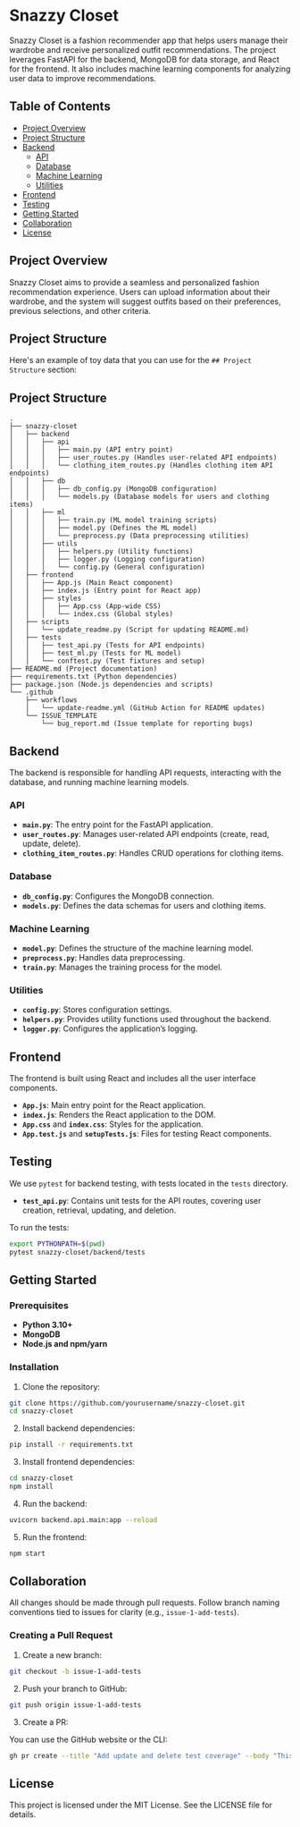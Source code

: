 # Snazzy Closet

Snazzy Closet is a fashion recommender app that helps users manage their wardrobe and receive personalized outfit recommendations. The project leverages FastAPI for the backend, MongoDB for data storage, and React for the frontend. It also includes machine learning components for analyzing user data to improve recommendations.

## Table of Contents

- [Project Overview](#project-overview)
- [Project Structure](#project-structure)
- [Backend](#backend)
  - [API](#api)
  - [Database](#database)
  - [Machine Learning](#machine-learning)
  - [Utilities](#utilities)
- [Frontend](#frontend)
- [Testing](#testing)
- [Getting Started](#getting-started)
- [Collaboration](#collaboration)
- [License](#license)

## Project Overview

Snazzy Closet aims to provide a seamless and personalized fashion recommendation experience. Users can upload information about their wardrobe, and the system will suggest outfits based on their preferences, previous selections, and other criteria.

## Project Structure
Here's an example of toy data that you can use for the `## Project Structure` section:

## Project Structure

```
.
├── snazzy-closet
│   ├── backend
│   │   ├── api
│   │   │   ├── main.py (API entry point)
│   │   │   ├── user_routes.py (Handles user-related API endpoints)
│   │   │   └── clothing_item_routes.py (Handles clothing item API endpoints)
│   │   ├── db
│   │   │   ├── db_config.py (MongoDB configuration)
│   │   │   └── models.py (Database models for users and clothing items)
│   │   ├── ml
│   │   │   ├── train.py (ML model training scripts)
│   │   │   ├── model.py (Defines the ML model)
│   │   │   └── preprocess.py (Data preprocessing utilities)
│   │   ├── utils
│   │   │   ├── helpers.py (Utility functions)
│   │   │   ├── logger.py (Logging configuration)
│   │   │   └── config.py (General configuration)
│   ├── frontend
│   │   ├── App.js (Main React component)
│   │   ├── index.js (Entry point for React app)
│   │   ├── styles
│   │   │   ├── App.css (App-wide CSS)
│   │   │   └── index.css (Global styles)
│   ├── scripts
│   │   └── update_readme.py (Script for updating README.md)
│   ├── tests
│   │   ├── test_api.py (Tests for API endpoints)
│   │   ├── test_ml.py (Tests for ML model)
│   │   └── conftest.py (Test fixtures and setup)
├── README.md (Project documentation)
├── requirements.txt (Python dependencies)
├── package.json (Node.js dependencies and scripts)
└── .github
    ├── workflows
    │   └── update-readme.yml (GitHub Action for README updates)
    └── ISSUE_TEMPLATE
        └── bug_report.md (Issue template for reporting bugs)
```

## Backend

The backend is responsible for handling API requests, interacting with the database, and running machine learning models.

### API

- **`main.py`**: The entry point for the FastAPI application.
- **`user_routes.py`**: Manages user-related API endpoints (create, read, update, delete).
- **`clothing_item_routes.py`**: Handles CRUD operations for clothing items.

### Database

- **`db_config.py`**: Configures the MongoDB connection.
- **`models.py`**: Defines the data schemas for users and clothing items.

### Machine Learning

- **`model.py`**: Defines the structure of the machine learning model.
- **`preprocess.py`**: Handles data preprocessing.
- **`train.py`**: Manages the training process for the model.

### Utilities

- **`config.py`**: Stores configuration settings.
- **`helpers.py`**: Provides utility functions used throughout the backend.
- **`logger.py`**: Configures the application’s logging.

## Frontend

The frontend is built using React and includes all the user interface components.

- **`App.js`**: Main entry point for the React application.
- **`index.js`**: Renders the React application to the DOM.
- **`App.css`** and **`index.css`**: Styles for the application.
- **`App.test.js`** and **`setupTests.js`**: Files for testing React components.

## Testing

We use `pytest` for backend testing, with tests located in the `tests` directory.

- **`test_api.py`**: Contains unit tests for the API routes, covering user creation, retrieval, updating, and deletion.

To run the tests:

```bash
export PYTHONPATH=$(pwd)
pytest snazzy-closet/backend/tests
```

## Getting Started

### Prerequisites

- **Python 3.10+**
- **MongoDB**
- **Node.js and npm/yarn**

### Installation

1. Clone the repository:

```bash
git clone https://github.com/yourusername/snazzy-closet.git
cd snazzy-closet
```

2. Install backend dependencies:

```bash
pip install -r requirements.txt
```

3. Install frontend dependencies:

```bash
cd snazzy-closet
npm install
```

4. Run the backend:

```bash
uvicorn backend.api.main:app --reload
```

5. Run the frontend:

```bash
npm start
```

## Collaboration

All changes should be made through pull requests. Follow branch naming conventions tied to issues for clarity (e.g., `issue-1-add-tests`).

### Creating a Pull Request

1. Create a new branch:

```bash
git checkout -b issue-1-add-tests
```

2. Push your branch to GitHub:

```bash
git push origin issue-1-add-tests
```

3. Create a PR:

You can use the GitHub website or the CLI:

```bash
gh pr create --title "Add update and delete test coverage" --body "This PR adds tests for updating and deleting users via the API. Closes #1."
```

## License

This project is licensed under the MIT License. See the LICENSE file for details.
